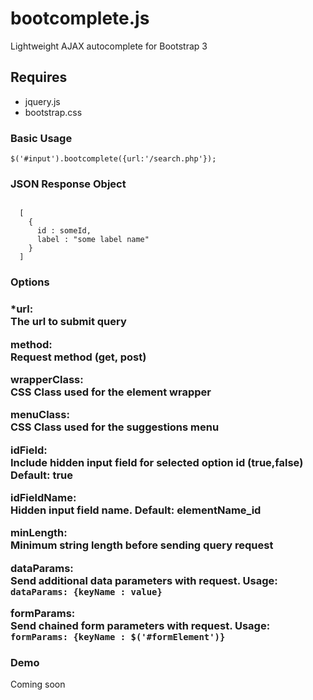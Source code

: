 # bootcomplete.js
Lightweight AJAX autocomplete for Bootstrap 3

<h2>Requires</h2>
<ul>
  <li>jquery.js</li>
  <li>bootstrap.css</li>
</ul>


<h3>Basic Usage</h3>
<code>$('#input').bootcomplete({url:'/search.php'});</code>

<h3>JSON Response Object</h3>
<code>
  [
    {
      id : someId,
      label : "some label name"
    }
  ]
</code>

<h3>Options<h3>

<p>*<b>url:</b><br>The url to submit query</p>

<p><b>method:</b><br>Request method (get, post)</p>
 
<p><b>wrapperClass:</b><br>CSS Class used for the element wrapper</p>

<p><b>menuClass:</b><br>CSS Class used for the suggestions menu</p>

<p><b>idField:</b><br>Include hidden input field for selected option id (true,false) Default: true</p>
  
<p><b>idFieldName:</b><br>Hidden input field name. Default: elementName_id</p>

<p><b>minLength:</b><br>Minimum string length before sending query request</p>

<p><b>dataParams:</b><br>Send additional data parameters with request. Usage: <code>dataParams: {keyName : value}</code></p>

<p><b>formParams:</b><br>Send chained form parameters with request. Usage: <code>formParams: {keyName : $('#formElement')}</code></p>


<h3>Demo</h3>
<p>Coming soon</p>





